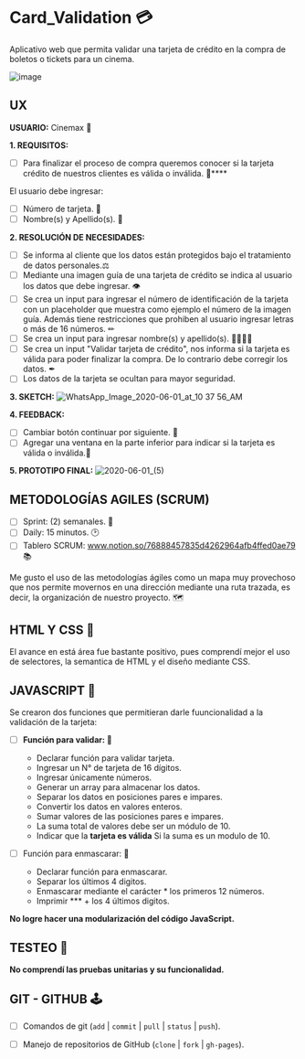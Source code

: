 # Card_Validation 💳

Aplicativo web que permita validar una tarjeta de crédito en la compra de boletos o tickets para un cinema.


![image](https://user-images.githubusercontent.com/63815530/84583023-65669c80-adb9-11ea-9ba5-cdd847004ad0.png)


## UX 

**USUARIO:**    Cinemax 🍿

**1. REQUISITOS:** 

- [ ] Para finalizar el proceso de compra queremos conocer si la tarjeta crédito de nuestros clientes es válida o inválida. 🛒****

El usuario debe ingresar:

- [ ] Número de tarjeta. 📆 
- [ ] Nombre(s) y Apellido(s).  📝 

**2. RESOLUCIÓN DE NECESIDADES:**

- [ ] Se informa al cliente que los datos están protegidos bajo el tratamiento de datos personales.⚖
- [ ] Mediante una imagen guía de una tarjeta de crédito se indica al usuario los datos que debe ingresar. 👁
- [ ] Se crea un input para ingresar el número de identificación de la tarjeta con un placeholder que muestra como ejemplo el número de la imagen guía. Además tiene restricciones que prohiben al usuario ingresar letras o más de 16 números. ✏
- [ ] Se crea un input para ingresar nombre(s) y apellido(s). 👨🏻👩🏻
- [ ] Se crea un input "Validar tarjeta de crédito", nos informa si la tarjeta es válida para poder finalizar la compra. De lo contrario debe corregir los datos.
✒
- [ ] Los datos de la tarjeta se ocultan para mayor seguridad.

**3. SKETCH:**
![WhatsApp_Image_2020-06-01_at_10 37 56_AM](https://user-images.githubusercontent.com/63815530/84583146-191c5c00-adbb-11ea-9404-3aa091585ac7.jpeg)

**4. FEEDBACK:**

- [ ] Cambiar botón continuar por siguiente. 📌
- [ ] Agregar una ventana en la parte inferior para indicar si la tarjeta es válida o inválida.🚦

**5.  PROTOTIPO FINAL:**
![2020-06-01_(5)](https://user-images.githubusercontent.com/63815530/84583166-51239f00-adbb-11ea-99c8-56fcbf958fd2.png)

## METODOLOGÍAS AGILES (SCRUM)

- [ ] Sprint: (2) semanales. 📂
- [ ] Daily: 15 minutos. 🕑
- [ ] Tablero SCRUM: www.notion.so/76888457835d4262964afb4ffed0ae79 📚

Me gusto el uso de las metodologías ágiles como un mapa muy provechoso que nos permite movernos en una dirección mediante una ruta trazada, es decir, la organización de nuestro proyecto. 🗺

## HTML Y CSS 🦴

El avance en está área fue bastante positivo, pues comprendí mejor el uso de selectores, la semantica de HTML y el diseño mediante CSS. 

## JAVASCRIPT 🔧

Se crearon dos funciones que permitieran darle fuuncionalidad a la validación de la tarjeta:

- [ ] **Función para validar: 📌**

  -  Declarar función para validar tarjeta.
  -  Ingresar un N° de tarjeta de 16 dígitos.
  -  Ingresar únicamente números.
  -  Generar un array para almacenar los datos.
  -  Separar los datos en posiciones pares e impares.
  -  Convertir los datos en valores enteros.
  -  Sumar valores de las posiciones pares e impares.
  -  La suma total de valores debe ser un módulo de 10.
  -  Indicar que la **tarjeta es válida** Si la suma es un modulo de 10.

- [ ] Función para enmascarar: 📌

  -  Declarar función para enmascarar.
  -  Separar los últimos 4 digitos.
  -  Enmascarar mediante el carácter * los primeros 12 números.
  -  Imprimir *** + los 4 últimos digitos. 
  
 **No logre hacer una modularización del código JavaScript.**
  
 ## TESTEO 🧮
 
 **No comprendí las pruebas unitarias y su funcionalidad.**
 
 ## GIT - GITHUB 🕹
 - [ ]  Comandos de git (`add` | `commit` | `pull` | `status` | `push`).
 - [ ]  Manejo de repositorios de GitHub (`clone` | `fork` | `gh-pages`).
 
